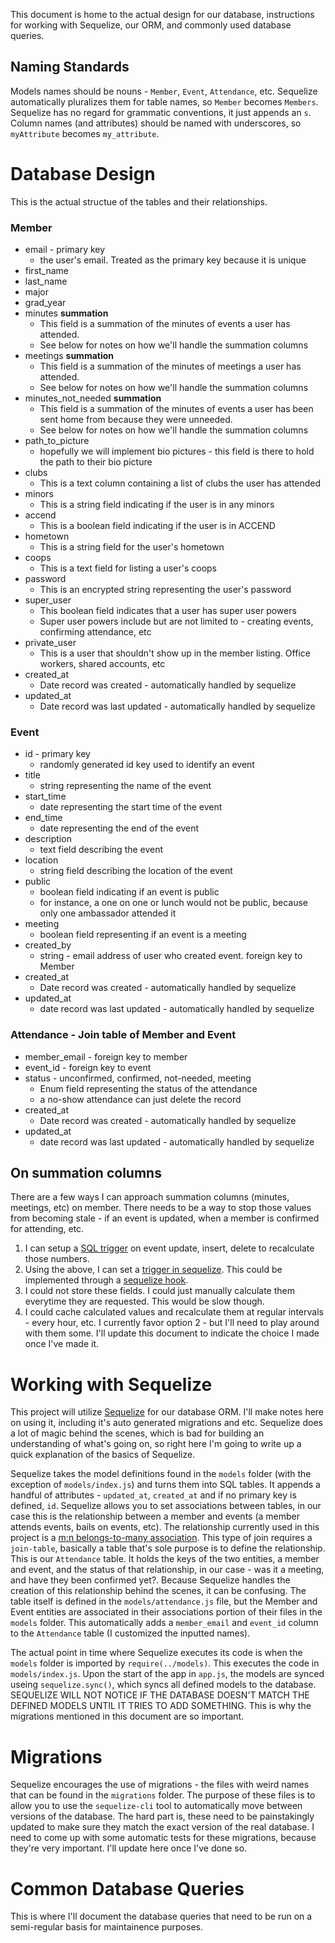 This document is home to the actual design for our database, instructions for working with Sequelize, our ORM, and commonly used database queries.

## Naming Standards
Models names should be nouns - `Member`, `Event`, `Attendance`, etc. Sequelize automatically pluralizes them for table names, so `Member` becomes `Members`. Sequelize has no regard for grammatic conventions, it just appends an `s`. Column names (and attributes) should be named with underscores, so `myAttribute` becomes `my_attribute`.

# Database Design
This is the actual structue of the tables and their relationships. 
### Member
* email - primary key
  * the user's email. Treated as the primary key because it is unique
* first_name
* last_name
* major
* grad_year
* minutes **summation**
  * This field is a summation of the minutes of events a user has attended.
  * See below for notes on how we'll handle the summation columns
* meetings **summation**
  * This field is a summation of the minutes of meetings a user has attended.
  * See below for notes on how we'll handle the summation columns
* minutes_not_needed **summation**
  * This field is a summation of the minutes of events a user has been sent home from because they were unneeded.
  * See below for notes on how we'll handle the summation columns
* path_to_picture
  * hopefully we will implement bio pictures - this field is there to hold the path to their bio picture
* clubs
  * This is a text column containing a list of clubs the user has attended
* minors
  * This is a string field indicating if the user is in any minors
* accend
  * This is a boolean field indicating if the user is in ACCEND
* hometown
  * This is a string field for the user's hometown
* coops
  * This is a text field for listing a user's coops
* password
  * This is an encrypted string representing the user's password
* super_user
  * This boolean field indicates that a user has super user powers 
  * Super user powers include but are not limited to - creating events, confirming attendance, etc
* private_user
  * This is a user that shouldn't show up in the member listing. Office workers, shared accounts, etc
* created_at
  * Date record was created - automatically handled by sequelize
* updated_at
  * Date record was last updated - automatically handled by sequelize

### Event
* id - primary key
  * randomly generated id key used to identify an event
* title
  * string representing the name of the event
* start_time
  * date representing the start time of the event
* end_time
  * date representing the end of the event
* description
  * text field describing the event
* location
  * string field describing the location of the event
* public
  * boolean field indicating if an event is public
  * for instance, a one on one or lunch would not be public, because only one ambassador attended it
* meeting
  * boolean field representing if an event is a meeting
* created_by
  * string - email address of user who created event. foreign key to Member
* created_at
  * Date record was created - automatically handled by sequelize
* updated_at
  * date record was last updated - automatically handled by sequelize


### Attendance - Join table of Member and Event
* member_email - foreign key to member
* event_id -  foreign key to event
* status - unconfirmed, confirmed, not-needed, meeting
  * Enum field representing the status of the attendance
  * a no-show attendance can just delete the record
* created_at
  * Date record was created - automatically handled by sequelize
* updated_at
  * date record was last updated - automatically handled by sequelize

## On summation columns
There are a few ways I can approach summation columns (minutes, meetings, etc) on member. There needs to be a way to stop those values from becoming stale - if an event is updated, when a member is confirmed for attending, etc.
1. I can setup a [SQL trigger](https://dev.mysql.com/doc/refman/8.0/en/triggers.html) on event update, insert, delete to recalculate those numbers. 
2. Using the above, I can set a [trigger in sequelize](https://dev.mysql.com/doc/refman/8.0/en/triggers.html). This could be implemented through a [sequelize hook](http://docs.sequelizejs.com/manual/tutorial/hooks.html).
3. I could not store these fields. I could just manually calculate them everytime they are requested. This would be slow though.
4. I could cache calculated values and recalculate them at regular intervals - every hour, etc. 
I currently favor option 2 - but I'll need to play around with them some. I'll update this document to indicate the choice I made once I've made it.

# Working with Sequelize
This project will utilize [Sequelize](sequelizejs.com) for our database ORM. I'll make notes here on using it, including it's auto generated migrations and etc. Sequelize does a lot of magic behind the scenes, which is bad for building an understanding of what's going on, so right here I'm going to write up a quick explanation of the basics of Sequelize.

Sequelize takes the model definitions found in the `models` folder (with the exception of `models/index.js`) and turns them into SQL tables. It appends a handful of attributes - `updated_at`, `created_at` and if no primary key is defined, `id`. Sequelize allows you to set associations between tables, in our case this is the relationship between a member and events (a member attends events, bails on events, etc). The relationship currently used in this project is a [m:n belongs-to-many association](http://docs.sequelizejs.com/manual/tutorial/associations.html#belongs-to-many-associations). This type of join requires a `join-table`, basically a table that's sole purpose is to define the relationship. This is our `Attendance` table. It holds the keys of the two entities, a member and event, and the status of that relationship, in our case - was it a meeting, and have they been confirmed yet?. Because Sequelize handles the creation of this relationship behind the scenes, it can be confusing. The table itself is defined in the `models/attendance.js` file, but the Member and Event entities are associated in their associations portion of their files in the `models` folder. This automatically adds a `member_email` and `event_id` column to the `Attendance` table (I customized the inputted names).

The actual point in time where Sequelize executes its code is when the `models` folder is imported by  `require(../models)`. This executes the code in `models/index.js`. Upon the start of the app in `app.js`, the models are synced useing `sequelize.sync()`, which syncs all defined models to the database. SEQUELIZE WILL NOT NOTICE IF THE DATABASE DOESN'T MATCH THE DEFINED MODELS UNTIL IT TRIES TO ADD SOMETHING. This is why the migrations mentioned in this document are so important.

# Migrations
Sequelize encourages the use of migrations - the files with weird names that can be found in the `migrations` folder. The purpose of these files is to allow you to use the `sequelize-cli` tool to automatically move between versions of the database. The hard part is, these need to be painstakingly updated to make sure they match the exact version of the real database. I need to come up with some automatic tests for these migrations, because they're very important. I'll update here once I've done so. 

# Common Database Queries
This is where I'll document the database queries that need to be run on a semi-regular basis for maintainence purposes.